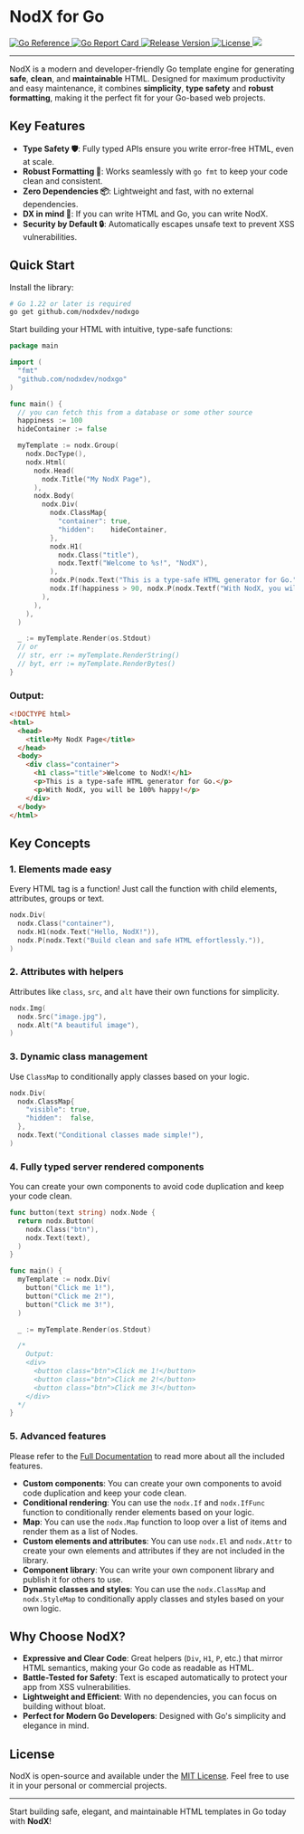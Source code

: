 # NodX for Go

<a href="https://pkg.go.dev/github.com/nodxdev/nodxgo">
  <img src="https://pkg.go.dev/badge/github.com/nodxdev/nodxgo" alt="Go Reference"/>
</a>
<a href="https://goreportcard.com/report/nodxdev/nodxgo">
  <img src="https://goreportcard.com/badge/nodxdev/nodxgo" alt="Go Report Card"/>
</a>
<a href="https://github.com/nodxdev/nodxgo/releases/latest">
  <img src="https://img.shields.io/github/release/nodxdev/nodxgo.svg" alt="Release Version"/>
</a>
<a href="LICENSE">
  <img src="https://img.shields.io/github/license/nodxdev/nodxgo.svg" alt="License"/>
</a>
<a href="https://github.com/nodxdev/nodxgo">
  <img src="https://img.shields.io/github/stars/nodxdev/nodxgo?style=flat&label=github+stars"/>
</a>

---

NodX is a modern and developer-friendly Go template engine for generating
**safe**, **clean**, and **maintainable** HTML. Designed for maximum
productivity and easy maintenance, it combines **simplicity**, **type safety**
and **robust formatting**, making it the perfect fit for your Go-based web
projects.

## Key Features

- **Type Safety 🛡️**: Fully typed APIs ensure you write error-free HTML, even at
  scale.
- **Robust Formatting 🧹**: Works seamlessly with `go fmt` to keep your code
  clean and consistent.
- **Zero Dependencies 📦**: Lightweight and fast, with no external dependencies.
- **DX in mind 🧠**: If you can write HTML and Go, you can write NodX.
- **Security by Default 🔒**: Automatically escapes unsafe text to prevent XSS
  vulnerabilities.

## Quick Start

Install the library:

```bash
# Go 1.22 or later is required
go get github.com/nodxdev/nodxgo
```

Start building your HTML with intuitive, type-safe functions:

```go
package main

import (
  "fmt"
  "github.com/nodxdev/nodxgo"
)

func main() {
  // you can fetch this from a database or some other source
  happiness := 100
  hideContainer := false

  myTemplate := nodx.Group(
    nodx.DocType(),
    nodx.Html(
      nodx.Head(
        nodx.Title("My NodX Page"),
      ),
      nodx.Body(
        nodx.Div(
          nodx.ClassMap{
            "container": true,
            "hidden":    hideContainer,
          },
          nodx.H1(
            nodx.Class("title"),
            nodx.Textf("Welcome to %s!", "NodX"),
          ),
          nodx.P(nodx.Text("This is a type-safe HTML generator for Go.")),
          nodx.If(happiness > 90, nodx.P(nodx.Textf("With NodX, you will be %d%% happy!", happiness))),
        ),
      ),
    ),
  )

  _ := myTemplate.Render(os.Stdout)
  // or
  // str, err := myTemplate.RenderString()
  // byt, err := myTemplate.RenderBytes()
}
```

### Output:

```html
<!DOCTYPE html>
<html>
  <head>
    <title>My NodX Page</title>
  </head>
  <body>
    <div class="container">
      <h1 class="title">Welcome to NodX!</h1>
      <p>This is a type-safe HTML generator for Go.</p>
      <p>With NodX, you will be 100% happy!</p>
    </div>
  </body>
</html>
```

## Key Concepts

### 1. **Elements made easy**

Every HTML tag is a function! Just call the function with child elements,
attributes, groups or text.

```go
nodx.Div(
  nodx.Class("container"),
  nodx.H1(nodx.Text("Hello, NodX!")),
  nodx.P(nodx.Text("Build clean and safe HTML effortlessly.")),
)
```

### 2. **Attributes with helpers**

Attributes like `class`, `src`, and `alt` have their own functions for
simplicity.

```go
nodx.Img(
  nodx.Src("image.jpg"),
  nodx.Alt("A beautiful image"),
)
```

### 3. **Dynamic class management**

Use `ClassMap` to conditionally apply classes based on your logic.

```go
nodx.Div(
  nodx.ClassMap{
    "visible": true,
    "hidden":  false,
  },
  nodx.Text("Conditional classes made simple!"),
)
```

### 4. **Fully typed server rendered components**

You can create your own components to avoid code duplication and keep your code
clean.

```go
func button(text string) nodx.Node {
  return nodx.Button(
    nodx.Class("btn"),
    nodx.Text(text),
  )
}

func main() {
  myTemplate := nodx.Div(
    button("Click me 1!"),
    button("Click me 2!"),
    button("Click me 3!"),
  )

  _ := myTemplate.Render(os.Stdout)

  /*
    Output:
    <div>
      <button class="btn">Click me 1!</button>
      <button class="btn">Click me 2!</button>
      <button class="btn">Click me 3!</button>
    </div>
  */
}
```

### 5. **Advanced features**

Please refer to the
[Full Documentation](https://pkg.go.dev/github.com/nodxdev/nodxgo) to read more
about all the included features.

- **Custom components**: You can create your own components to avoid code
  duplication and keep your code clean.
- **Conditional rendering**: You can use the `nodx.If` and `nodx.IfFunc`
  function to conditionally render elements based on your logic.
- **Map**: You can use the `nodx.Map` function to loop over a list of items and
  render them as a list of Nodes.
- **Custom elements and attributes**: You can use `nodx.El` and `nodx.Attr` to
  create your own elements and attributes if they are not included in the
  library.
- **Component library**: You can write your own component library and publish it
  for others to use.
- **Dynamic classes and styles**: You can use the `nodx.ClassMap` and
  `nodx.StyleMap` to conditionally apply classes and styles based on your own
  logic.

## Why Choose NodX?

- **Expressive and Clear Code**: Great helpers (`Div`, `H1`, `P`, etc.) that
  mirror HTML semantics, making your Go code as readable as HTML.
- **Battle-Tested for Safety**: Text is escaped automatically to protect your
  app from XSS vulnerabilities.
- **Lightweight and Efficient**: With no dependencies, you can focus on building
  without bloat.
- **Perfect for Modern Go Developers**: Designed with Go's simplicity and
  elegance in mind.

## License

NodX is open-source and available under the [MIT License](LICENSE). Feel free to
use it in your personal or commercial projects.

---

Start building safe, elegant, and maintainable HTML templates in Go today with
**NodX**!
